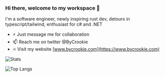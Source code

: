 ### Hi there, welcome to my workspace 👋

I'm a software engineer, newly inspiring rust dev, detours in typescript/tailwind, enthusiast for c# and .NET

* ⚡ Just message me for collaboration
* 📫 Reach me on twitter @ByCrookie
* 🔥 Visit my website [www.bycrookie.com](https://www.bycrookie.com)

![Stats](https://github-readme-stats.bycrookie.com?username=byCrookie&show_icons=true&theme=dark&include_all_commits=false&show=reviews,discussions_started,discussions_answered,prs_merged,prs_merged_percentage)

![Top Langs](https://github-readme-stats.bycrookie.com/top-langs/?username=byCrookie&layout=compact&theme=dark)
